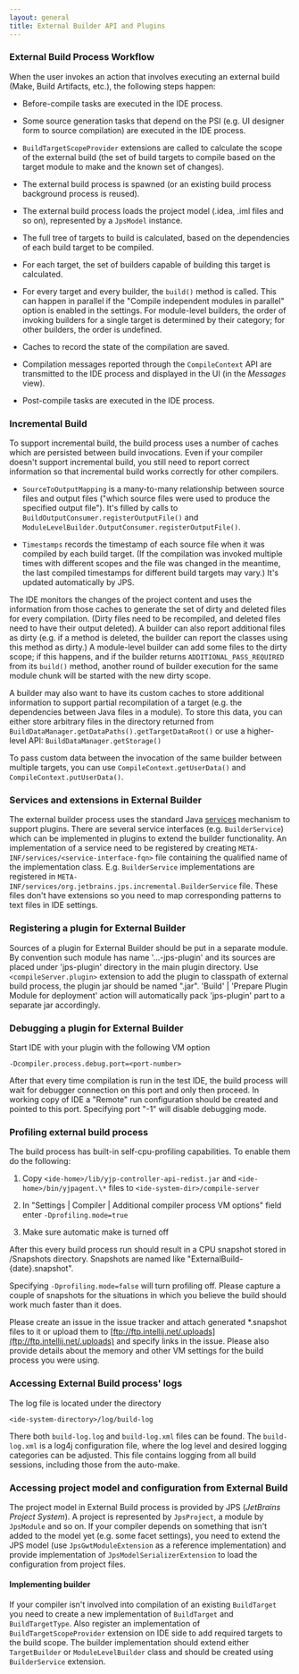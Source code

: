 ```yaml
---
layout: general
title: External Builder API and Plugins
---
```


### External Build Process Workflow

When the user invokes an action that involves executing an external build (Make, Build Artifacts, etc.), the following steps happen:

*  Before-compile tasks are executed in the IDE process.

*  Some source generation tasks that depend on the PSI (e.g. UI designer form to source compilation) are executed in the IDE process.

*  `BuildTargetScopeProvider` extensions are called to calculate the scope of the external build (the set of build targets to compile based on the target module to make and the known set of changes).

*  The external build process is spawned (or an existing build process background process is reused).

*  The external build process loads the project model (.idea, .iml files and so on), represented by a ```JpsModel``` instance.

*  The full tree of targets to build is calculated, based on the dependencies of each build target to be compiled.

*  For each target, the set of builders capable of building this target is calculated.

*  For every target and every builder, the `build()` method is called. This can happen in parallel if the "Compile independent modules in parallel" option is enabled in the settings. For module-level builders, the order of invoking builders for a single target is determined by their category; for other builders, the order is undefined.

*  Caches to record the state of the compilation are saved.

*  Compilation messages reported through the `CompileContext` API are transmitted to the IDE process and displayed in the UI (in the *Messages* view).

*  Post-compile tasks are executed in the IDE process.

### Incremental Build

To support incremental build, the build process uses a number of caches which are persisted between build invocations. Even if your compiler doesn't support incremental build, you still need to report correct information so that incremental build works correctly for other compilers.

*  ```SourceToOutputMapping``` is a many-to-many relationship between source files and output files ("which source files were used to produce the specified output file"). It's filled by calls to `BuildOutputConsumer.registerOutputFile()` and `ModuleLevelBuilder.OutputConsumer.registerOutputFile()`.

*  ```Timestamps``` records the timestamp of each source file when it was compiled by each build target. (If the compilation was invoked multiple times with different scopes and the file was changed in the meantime, the last compiled timestamps for different build targets may vary.) It's updated automatically by JPS.

The IDE monitors the changes of the project content and uses the information from those caches to generate the set of dirty and deleted files for every compilation. (Dirty files need to be recompiled, and deleted files need to have their output deleted). A builder can also report additional files as dirty (e.g. if a method is deleted, the builder can report the classes using this method as dirty.) A module-level builder can add some files to the dirty scope; if this happens, and if the builder returns ```ADDITIONAL_PASS_REQUIRED``` from its `build()` method, another round of builder execution for the same module chunk will be started with the new dirty scope.

A builder may also want to have its custom caches to store additional information to support partial recompilation of a target (e.g. the dependencies between Java files in a module). To store this data, you can either store arbitrary files in the directory returned from ```BuildDataManager.getDataPaths().getTargetDataRoot()``` or use a higher-level API: ```BuildDataManager.getStorage()```

To pass custom data between the invocation of the same builder between multiple targets, you can use ```CompileContext.getUserData()``` and ```CompileContext.putUserData()```.

### Services and extensions in External Builder

The external builder process uses the standard Java
[services](http://docs.oracle.com/javase/8/docs/api/java/util/ServiceLoader.html)
mechanism to support plugins. There are several service interfaces (e.g. `BuilderService`) which can be implemented in plugins to extend the builder functionality. An implementation of a service need to be registered by creating `META-INF/services/<service-interface-fqn>` file containing the qualified name of the implementation class. E.g. `BuilderService` implementations are registered in `META-INF/services/org.jetbrains.jps.incremental.BuilderService` file. These files don't have extensions so you need to map corresponding patterns to text files in IDE settings.

### Registering a plugin for External Builder

Sources of a plugin for External Builder should be put in a separate module. By convention such module has name '...-jps-plugin' and its sources are placed under 'jps-plugin' directory in the main plugin directory. Use `<compileServer.plugin>` extension to add the plugin to classpath of external build process, the plugin jar should be named "<jps module name>.jar". 'Build' | 'Prepare Plugin Module for deployment' action will automatically pack 'jps-plugin' part to a separate jar accordingly.

### Debugging a plugin for External Builder

Start IDE with your plugin with the following VM option

```
-Dcompiler.process.debug.port=<port-number>
```


After that every time compilation is run in the test IDE, the build  process will wait for debugger connection on this port and only then proceed.  In working copy of IDE a "Remote" run configuration should be created and pointed to this port. Specifying port "-1" will disable debugging mode.

### Profiling external build process

The build process has built-in self-cpu-profiling capabilities. To enable them do the following:

1. Copy `<ide-home>/lib/yjp-controller-api-redist.jar` and `<ide-home>/bin/yjpagent.\*`  files to `<ide-system-dir>/compile-server`

2. In "Settings \| Compiler \| Additional compiler process VM options" field enter `-Dprofiling.mode=true`

3. Make sure automatic make is turned off

After this every build process run should result in a CPU snapshot stored in <user-home>/Snapshots directory.
Snapshots are named like "ExternalBuild\-\{date\}.snapshot".

Specifying `-Dprofiling.mode=false` will turn profiling off.
Please capture a couple of snapshots for the situations in which you believe the build should work much faster than it does.

Please create an issue in the issue tracker and attach generated \*.snapshot files to it or upload them to
[ftp://ftp.intellij.net/.uploads](ftp://ftp.intellij.net/.uploads) and specify links in the issue.
Please also provide details about the memory and other VM settings for the build process you were using.


### Accessing External Build process' logs

The log file is located under the directory

```
<ide-system-directory>/log/build-log
```

There both `build-log.log` and `build-log.xml` files can be found.
The `build-log.xml` is a log4j configuration file, where the log level and desired logging categories can be adjusted.
This file contains logging from all  build sessions, including those from the auto-make.

### Accessing project model and configuration from External Build

The project model in External Build process is provided by JPS (*JetBrains Project System*).
A project is represented by `JpsProject`, a module by `JpsModule` and so on.
If your compiler depends on something that isn't added to the model yet (e.g. some facet settings),
you need to extend the JPS model (use `JpsGwtModuleExtension` as a reference implementation) and provide implementation of
`JpsModelSerializerExtension` to load the configuration from project files.

#### Implementing builder

If your compiler isn't involved into compilation of an existing `BuildTarget` you need to create a new implementation of `BuildTarget` and `BuildTargetType`. Also register an implementation of `BuildTargetScopeProvider` extension on IDE side to add required targets to the build scope.
The builder implementation should extend either `TargetBuilder` or `ModuleLevelBuilder` class and should be created using `BuilderService` extension.


